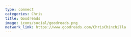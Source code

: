 ```yaml
---
type: connect
categories: Chris
title: Goodreads
image: icons/social/goodreads.png
network_link: https://www.goodreads.com/ChrisChinchilla
---
```

